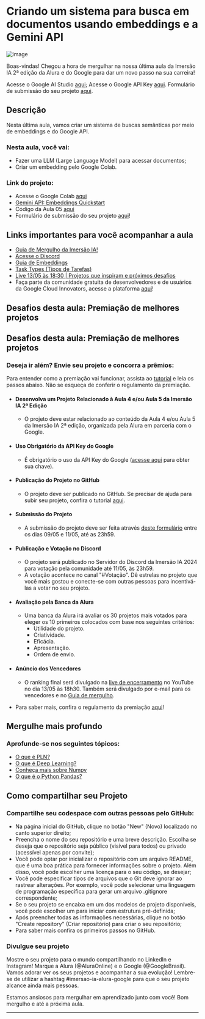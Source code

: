 # Criando um sistema para busca em documentos usando embeddings e a Gemini API

![image](https://github.com/AndreCoutinhom/alura_imersao_ia_gemini/assets/91290799/a9f3840b-ecf7-4ffb-93cc-ec4d052c0fc2)


Boas-vindas! Chegou a hora de mergulhar na nossa última aula da Imersão IA 2ª edição da Alura e do Google para dar um novo passo na sua carreira!

Acesse o Google AI Studio [aqui](https://aistudio.google.com/app/prompts/new_chat/?utm_source=website&utm_medium=referral&utm_campaign=Alura&utm_content=);
Acesse o Google API Key [aqui](https://aistudio.google.com/app/apikey/?utm_source=website&utm_medium=referral&utm_campaign=Alura&utm_content=).
Formulário de submissão do seu projeto [aqui](https://forms.gle/xtn8UvC8spvoWEr57).

## Descrição

Nesta última aula, vamos criar um sistema de buscas semânticas por meio de embeddings e do Google API.

### Nesta aula, você vai:

* Fazer uma LLM (Large Language Model) para acessar documentos;
* Criar um embedding pelo Google Colab.

### Link do projeto:

* Acesse o Google Colab [aqui](https://colab.research.google.com/)
* [Gemini API: Embeddings Quickstart](https://colab.research.google.com/github/google-gemini/cookbook/blob/main/quickstarts/Embeddings.ipynb)
* Código da Aula 05 [aqui](https://colab.research.google.com/drive/1Dags_xXdnmps_4Shbm8bH7m8VRjxp3t5?usp=sharing)
* Formulário de submissão do seu projeto [aqui](https://forms.gle/xtn8UvC8spvoWEr57)!

## Links importantes para você acompanhar a aula

* [Guia de Mergulho da Imersão IA!](https://grupoalura.notion.site/Imers-o-IA-Guia-de-Mergulho-41ae5fadd8fd47899167a115e96244d9)
* [Acesse o Discord](https://discord.gg/Dw6zBZAFU9)
* [Guia de Embeddings](https://ai.google.dev/gemini-api/docs/embeddings?hl=pt-br)
* [Task Types (Tipos de Tarefas)](https://ai.google.dev/gemini-api/tutorials/document_search?hl=pt-br#api_changes_to_embeddings_with_model_embedding-001)
* [Live 13/05 às 18:30 | Projetos que inspiram e próximos desafios](https://youtube.com/live/0x_WCLhen7Q)
* Faça parte da comunidade gratuita de desenvolvedores e de usuários da Google Cloud Innovators, acesse a plataforma [aqui](https://cloud.google.com/innovators?hl=pt-br)!

## Desafios desta aula: Premiação de melhores projetos

## Desafios desta aula: Premiação de melhores projetos

### Deseja ir além? Envie seu projeto e concorra a prêmios:

Para entender como a premiação vai funcionar, assista ao [tutorial](https://youtu.be/bLK66y0CcR8) e leia os passos abaixo. Não se esqueça de conferir o regulamento da premiação.

* #### Desenvolva um Projeto Relacionado à Aula 4 e/ou Aula 5 da Imersão IA 2ª Edição

  * O projeto deve estar relacionado ao conteúdo da Aula 4 e/ou Aula 5 da Imersão IA 2ª edição, organizada pela Alura em parceria com o Google.

* #### Uso Obrigatório da API Key do Google

  * É obrigatório o uso da API Key do Google ([acesse aqui](https://aistudio.google.com/app/apikey/?utm_source=website&utm_medium=referral&utm_campaign=Alura&utm_content=) para obter sua chave).

* #### Publicação do Projeto no GitHub

  * O projeto deve ser publicado no GitHub. Se precisar de ajuda para subir seu projeto, confira o tutorial [aqui](https://www.youtube.com/watch?v=9IiWoiBhWiA).

* #### Submissão do Projeto

  * A submissão do projeto deve ser feita através [deste formulário](https://forms.gle/xtn8UvC8spvoWEr57) entre os dias 09/05 e 11/05, até as 23h59.

* #### Publicação e Votação no Discord

  * O projeto será publicado no Servidor do Discord da Imersão IA 2024 para votação pela comunidade até 11/05, às 23h59.
  * A votação acontece no canal "#Votação". Dê estrelas no projeto que você mais gostou e conecte-se com outras pessoas para incentivá-las a votar no seu projeto.

* #### Avaliação pela Banca da Alura

  * Uma banca da Alura irá avaliar os 30 projetos mais votados para eleger os 10 primeiros colocados com base nos seguintes critérios:
    * Utilidade do projeto.
    * Criatividade.
    * Eficácia.
    * Apresentação.
    * Ordem de envio.

* #### Anúncio dos Vencedores

  * O ranking final será divulgado na [live de encerramento](https://youtube.com/live/0x_WCLhen7Q) no YouTube no dia 13/05 às 18h30. Também será divulgado por e-mail para os vencedores e no [Guia de mergulho](https://grupoalura.notion.site/Imers-o-IA-Guia-de-Mergulho-41ae5fadd8fd47899167a115e96244d9).

* Para saber mais, confira o regulamento da premiação [aqui](https://docs.google.com/document/d/1lTk8UlujtcL4g87CWgyCItCZOLHOLYZ3/edit?usp=sharing&ouid=107556453766758279419&rtpof=true&sd=true)!

## Mergulhe mais profundo

### Aprofunde-se nos seguintes tópicos:

* [O que é PLN?](https://www.alura.com.br/artigos/o-que-e-pln)
* [O que é Deep Learning?](https://www.alura.com.br/artigos/deep-learning-deep-fake)
* [Conheça mais sobre Numpy](https://www.alura.com.br/artigos/numpy-computacao-cientifica-com-python)
* [O que é o Python Pandas?](https://www.alura.com.br/artigos/pandas-o-que-e-para-que-serve-como-instalar)

## Como compartilhar seu Projeto

### Compartilhe seu codespace com outras pessoas pelo GitHub:
* Na página inicial do GitHub, clique no botão "New" (Novo) localizado no canto superior direito;
* Preencha o nome do seu repositório e uma breve descrição. Escolha se deseja que o repositório seja público (visível para todos) ou privado (acessível apenas por convite);
* Você pode optar por inicializar o repositório com um arquivo README, que é uma boa prática para fornecer informações sobre o projeto. Além disso, você pode escolher uma licença para o seu código, se desejar;
* Você pode especificar tipos de arquivos que o Git deve ignorar ao rastrear alterações. Por exemplo, você pode selecionar uma linguagem de programação específica para gerar um arquivo .gitignore correspondente;
* Se o seu projeto se encaixa em um dos modelos de projeto disponíveis, você pode escolher um para iniciar com estrutura pré-definida;
* Após preencher todas as informações necessárias, clique no botão "Create repository" (Criar repositório) para criar o seu repositório;
* Para saber mais confira os primeiros passos no GitHub.

### Divulgue seu projeto

Mostre o seu projeto para o mundo compartilhando no LinkedIn e Instagram! Marque a Alura (@AluraOnline) e o Google (@GoogleBrasil). Vamos adorar ver os seus projetos e acompanhar a sua evolução! Lembre-se de utilizar a hashtag #imersao-ia-alura-google para que o seu projeto alcance ainda mais pessoas.

Estamos ansiosos para mergulhar em aprendizado junto com você! Bom mergulho e até a próxima aula.


---
